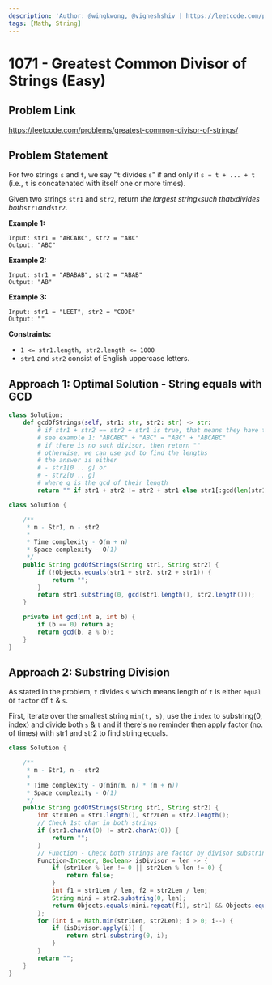 ```yaml
---
description: 'Author: @wingkwong, @vigneshshiv | https://leetcode.com/problems/greatest-common-divisor-of-strings/'
tags: [Math, String]
---
```


# 1071 - Greatest Common Divisor of Strings (Easy) 

## Problem Link

https://leetcode.com/problems/greatest-common-divisor-of-strings/

## Problem Statement

For two strings `s` and `t`, we say "`t` divides `s`" if and only if `s = t + ... + t` (i.e., `t` is concatenated with itself one or more times).

Given two strings `str1` and `str2`, return *the largest string*`x`*such that*`x`*divides both*`str1`*and*`str2`.

**Example 1:**

```
Input: str1 = "ABCABC", str2 = "ABC"
Output: "ABC"
```

**Example 2:**

```
Input: str1 = "ABABAB", str2 = "ABAB"
Output: "AB"
```

**Example 3:**

```
Input: str1 = "LEET", str2 = "CODE"
Output: ""
```

**Constraints:**

- `1 <= str1.length, str2.length <= 1000`
- `str1` and `str2` consist of English uppercase letters.

## Approach 1: Optimal Solution - String equals with GCD

<Tabs>
<TabItem value="py" label="Python">
<SolutionAuthor name="@wingkwong"/>

```py
class Solution:
    def gcdOfStrings(self, str1: str, str2: str) -> str:
        # if str1 + str2 == str2 + str1 is true, that means they have the same divisor
        # see example 1: "ABCABC" + "ABC" = "ABC" + "ABCABC"
        # if there is no such divisor, then return ""
        # otherwise, we can use gcd to find the lengths
        # the answer is either 
        # - str1[0 .. g] or 
        # - str2[0 .. g]
        # where g is the gcd of their length
        return "" if str1 + str2 != str2 + str1 else str1[:gcd(len(str1), len(str2))]
```

</TabItem>

<TabItem value="java" label="java">
<SolutionAuthor name="@vigneshshiv"/>

```java
class Solution {

    /**
     * m - Str1, n - str2
     * 
     * Time complexity - O(m + n)
     * Space complexity - O(1)
     */
    public String gcdOfStrings(String str1, String str2) {
        if (!Objects.equals(str1 + str2, str2 + str1)) {
            return "";
        }
        return str1.substring(0, gcd(str1.length(), str2.length()));
    }

    private int gcd(int a, int b) {
        if (b == 0) return a;
        return gcd(b, a % b);
    }
}
```

</TabItem>
</Tabs>

## Approach 2: Substring Division

As stated in the problem, `t` divides `s` which means length of `t` is either `equal` or `factor` of `t` & `s`. 

First, iterate over the smallest string `min(t, s)`, use the `index` to substring(0, index) and divide both `s` & `t` and 
if there's no reminder then apply factor (no. of times) with str1 and str2 to find string equals. 

<Tabs>
<TabItem value="java" label="Java">
<SolutionAuthor name="@vigneshshiv"/>

```java
class Solution {

    /**
     * m - Str1, n - str2
     * 
     * Time complexity - O(min(m, n) * (m + n))
     * Space complexity - O(1)
     */
    public String gcdOfStrings(String str1, String str2) {
        int str1Len = str1.length(), str2Len = str2.length();
        // Check 1st char in both strings
        if (str1.charAt(0) != str2.charAt(0)) {
            return "";
        }
        // Function - Check both strings are factor by divisor substring length
        Function<Integer, Boolean> isDivisor = len -> {
            if (str1Len % len != 0 || str2Len % len != 0) {
                return false;
            }
            int f1 = str1Len / len, f2 = str2Len / len;
            String mini = str2.substring(0, len);
            return Objects.equals(mini.repeat(f1), str1) && Objects.equals(mini.repeat(f2), str2);
        };
        for (int i = Math.min(str1Len, str2Len); i > 0; i--) {
            if (isDivisor.apply(i)) {
                return str1.substring(0, i);
            }
        }
        return "";
    }
}
```

</TabItem>
</Tabs>